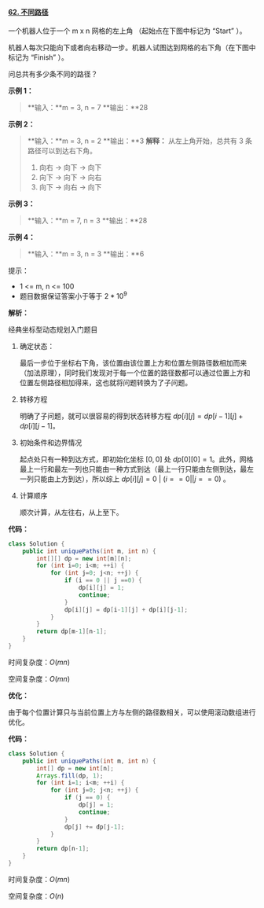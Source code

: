 #### [62. 不同路径](https://leetcode-cn.com/problems/unique-paths/)

一个机器人位于一个 m x n 网格的左上角 （起始点在下图中标记为 “Start” ）。

机器人每次只能向下或者向右移动一步。机器人试图达到网格的右下角（在下图中标记为 “Finish” ）。

问总共有多少条不同的路径？

 

**示例 1：**

> **输入：**m = 3, n = 7
> **输出：**28



**示例 2：**

> **输入：**m = 3, n = 2
> **输出：**3
> **解释：**
> 从左上角开始，总共有 3 条路径可以到达右下角。
>
> 1. 向右 -> 向下 -> 向下
> 2. 向下 -> 向下 -> 向右
> 3. 向下 -> 向右 -> 向下
>



**示例 3：**

> **输入：**m = 7, n = 3
> **输出：**28



**示例 4：**

> **输入：**m = 3, n = 3
> **输出：**6



提示：

* 1 <= m, n <= 100
* 题目数据保证答案小于等于 $2 * 10^9$



**解析：**

经典坐标型动态规划入门题目

1. 确定状态：

   最后一步位于坐标右下角，该位置由该位置上方和位置左侧路径数相加而来（加法原理），同时我们发现对于每一个位置的路径数都可以通过位置上方和位置左侧路径相加得来，这也就将问题转换为了子问题。

2. 转移方程

   明确了子问题，就可以很容易的得到状态转移方程 $dp[i][j] = dp[i-1][j] + dp[i][j-1]$。

3. 初始条件和边界情况

   起点处只有一种到达方式，即初始化坐标 $[0, 0]$ 处 $dp[0][0]=1$。此外，网格最上一行和最左一列也只能由一种方式到达（最上一行只能由左侧到达，最左一列只能由上方到达），所以综上 $dp[i][j] = 0 ~|~ (i==0 || j ==0)$ 。

4. 计算顺序

   顺次计算，从左往右，从上至下。



**代码：**

```java
class Solution {
    public int uniquePaths(int m, int n) {
        int[][] dp = new int[m][n];
        for (int i=0; i<m; ++i) {
            for (int j=0; j<n; ++j) {
                if (i == 0 || j ==0) {
                    dp[i][j] = 1;
                    continue;
                }
                dp[i][j] = dp[i-1][j] + dp[i][j-1];
            }
        }
        return dp[m-1][n-1];
    }
}
```

时间复杂度：$O(mn)$

空间复杂度：$O(mn)$



**优化：**

由于每个位置计算只与当前位置上方与左侧的路径数相关，可以使用滚动数组进行优化。



**代码：**

```java
class Solution {
    public int uniquePaths(int m, int n) {
        int[] dp = new int[n];
        Arrays.fill(dp, 1);
        for (int i=1; i<m; ++i) {
            for (int j=0; j<n; ++j) {
                if (j == 0) {
                    dp[j] = 1;
                    continue;
                }
                dp[j] += dp[j-1];
            }
        }
        return dp[n-1];
    }
}
```

时间复杂度：$O(mn)$

空间复杂度：$O(n)$

